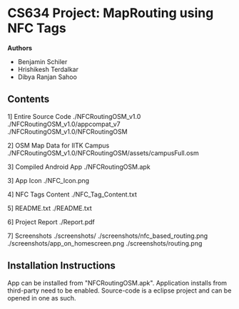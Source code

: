 CS634 Project: MapRouting using NFC Tags
========================================

**Authors**

- Benjamin Schiler
- Hrishikesh Terdalkar
- Dibya Ranjan Sahoo

Contents
--------

1] Entire Source Code
	./NFCRoutingOSM_v1.0
		./NFCRoutingOSM_v1.0/appcompat_v7
		./NFCRoutingOSM_v1.0/NFCRoutingOSM

2] OSM Map Data for IITK Campus
		./NFCRoutingOSM_v1.0/NFCRoutingOSM/assets/campusFull.osm
	
3] Compiled Android App
	./NFCRoutingOSM.apk
	
3] App Icon
	./NFC_Icon.png
	
4] NFC Tags Content
	./NFC_Tag_Content.txt

5] README.txt
	./README.txt

6] Project Report
	./Report.pdf

7] Screenshots
	./screenshots/
	./screenshots/nfc_based_routing.png
	./screenshots/app_on_homescreen.png
	./screenshots/routing.png


Installation Instructions
-------------------------

App can be installed from "NFCRoutingOSM.apk". Application installs from third-party need to be enabled.
Source-code is a eclipse project and can be opened in one as such.
